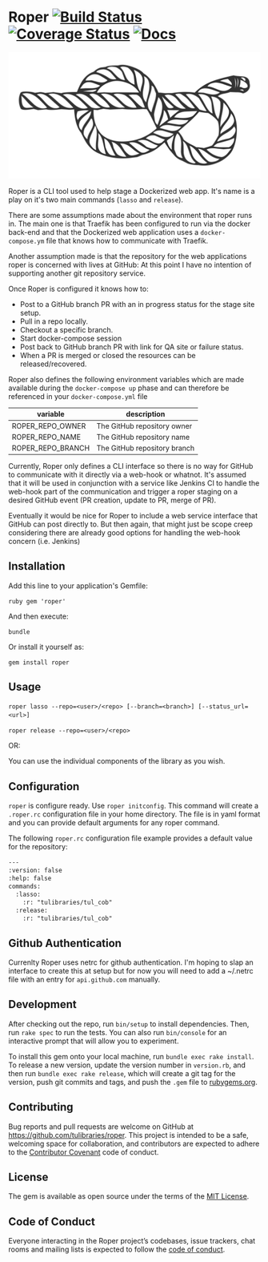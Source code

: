 # Roper [![Build Status](https://travis-ci.org/tulibraries/roper.svg?branch=master)](https://travis-ci.org/tulibraries/roper) [![Coverage Status](https://coveralls.io/repos/github/tulibraries/roper/badge.svg?branch=master)](https://coveralls.io/github/tulibraries/roper?branch=master) [![Docs](https://img.shields.io/badge/docs-rubydoc-blue.svg)](http://www.rubydoc.info/github/tulibraries/roper/master)

<p align="center"><img src="Figure-eight_knot.svg"></p>

Roper is a CLI tool used to help stage a Dockerized web app.  It's name is
a play on it's two main commands (`lasso` and `release`).

There are some assumptions made about the environment that roper runs in.  The
main one is that Traefik has been configured to run via the docker back-end and
that the Dockerized web application uses a `docker-compose.ym` file that knows
how to communicate with Traefik.

Another assumption made is that the repository for the web applications roper is
concerned with lives at GitHub: At this point I have no intention of supporting
another git repository service.

Once Roper is configured it knows how to:
* Post to a GitHub branch PR with an in progress status for the
  stage site setup.
* Pull in a repo locally.
* Checkout a specific branch.
* Start docker-compose session
* Post back to GitHub branch PR with link for QA site or failure
  status.
* When a PR is merged or closed the resources can be released/recovered.

Roper also defines the following environment variables which are made available
during the `docker-compose up` phase and can therefore be referenced in your
`docker-compose.yml` file

| variable | description |
| -------- | ------------|
| ROPER_REPO_OWNER | The GitHub repository owner |
| ROPER_REPO_NAME | The GitHub repository name |
| ROPER_REPO_BRANCH | The GitHub repository branch |

Currently, Roper only defines a CLI interface so there is no way for GitHub
to communicate with it directly via a web-hook or whatnot. It's assumed that it
will be used in conjunction with a service like Jenkins CI to handle the web-hook
part of the communication and trigger a roper staging on a desired GitHub event
(PR creation, update to PR, merge of PR).

Eventually it would be nice for Roper to include a web service interface that
GitHub can post directly to. But then again, that might just be scope creep
considering there are already good options for handling the web-hook concern
(i.e. Jenkins)

## Installation

Add this line to your application's Gemfile:

```
ruby gem 'roper'
```

And then execute:

```
bundle
```
Or install it yourself as:

```
gem install roper
```

## Usage

`roper lasso --repo=<user>/<repo> [--branch=<branch>] [--status_url=<url>]`

`roper release --repo=<user>/<repo>`

OR:

You can use the individual components of the library as you wish.

## Configuration
`roper` is configure ready. Use `roper initconfig`. This command will create
a `.roper.rc` configuration file in your home directory.  The file is in yaml
format and you can provide default arguments for any roper command.

The following `roper.rc` configuration file example provides a default value
for the repository:

```
---
:version: false
:help: false
commands:
  :lasso:
    :r: "tulibraries/tul_cob"
  :release:
    :r: "tulibraries/tul_cob"
```


## Github Authentication
Currenlty Roper uses netrc for github authentication.  I'm hoping to slap an
interface to create this at setup but for now you will need to add a ~/.netrc
file with an entry for `api.github.com` manually.

## Development

After checking out the repo, run `bin/setup` to install dependencies. Then, run
`rake spec` to run the tests. You can also run `bin/console` for an interactive
prompt that will allow you to experiment.

To install this gem onto your local machine, run `bundle exec rake install`. To
release a new version, update the version number in `version.rb`, and then run
`bundle exec rake release`, which will create a git tag for the version, push
git commits and tags, and push the `.gem` file to
[rubygems.org](https://rubygems.org).


## Contributing

Bug reports and pull requests are welcome on GitHub at
https://github.com/tulibraries/roper. This project is intended to be a safe,
welcoming space for collaboration, and contributors are expected to adhere to
the [Contributor Covenant](http://contributor-covenant.org) code of conduct.

## License

The gem is available as open source under the terms of the [MIT
License](http://opensource.org/licenses/MIT).

## Code of Conduct

Everyone interacting in the Roper project’s codebases, issue trackers, chat
rooms and mailing lists is expected to follow the [code of
conduct](https://github.com/tulibraries/roper/blob/master/CODE_OF_CONDUCT.md).
